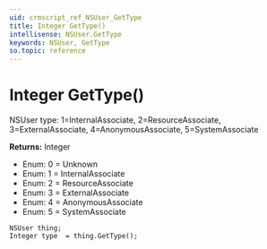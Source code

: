 ```yaml
---
uid: crmscript_ref_NSUser_GetType
title: Integer GetType()
intellisense: NSUser.GetType
keywords: NSUser, GetType
so.topic: reference
---
```


# Integer GetType()

NSUser type: 1=InternalAssociate, 2=ResourceAssociate, 3=ExternalAssociate, 4=AnonymousAssociate, 5=SystemAssociate 

**Returns:** Integer

* Enum: 0 = Unknown 
* Enum: 1 = InternalAssociate 
* Enum: 2 = ResourceAssociate 
* Enum: 3 = ExternalAssociate 
* Enum: 4 = AnonymousAssociate 
* Enum: 5 = SystemAssociate 

```crmscript
NSUser thing;
Integer type  = thing.GetType();
```

